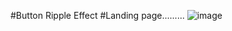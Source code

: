 #Button Ripple Effect 
#Landing page.........
![image](https://user-images.githubusercontent.com/81670997/169236977-d9ea950d-78e9-4d4a-89ed-6b9f67be3438.png)
